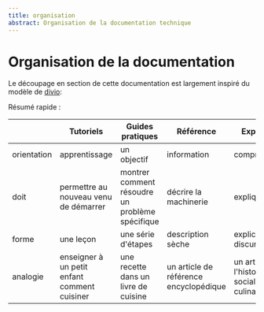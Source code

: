 ```yaml
---
title: organisation
abstract: Organisation de la documentation technique
---
```


<style>
  table tr:not(:last-child){
    border-bottom: 1px solid var(--bs-orange);
  }
</style>

# Organisation de la documentation

Le découpage en section de cette documentation est largement inspiré du modèle de [divio](https://documentation.divio.com):

Résumé rapide :


|             | Tutoriels | Guides pratiques | Référence   | Explication   |
| ----------- | --------- | ---------------- | ----------- | ------------- |
| orientation | apprentissage  | un objectif        | information | compréhension |
| doit        | permettre au nouveau venu de démarrer | montrer comment résoudre un problème spécifique | décrire la machinerie | expliquer     |
| forme       | une leçon  | une série d'étapes | description sèche | explication discursive |
| analogie    | enseigner à un petit enfant comment cuisiner | une recette dans un livre de cuisine | un article de référence encyclopédique | un article sur l'histoire sociale culinaire |

